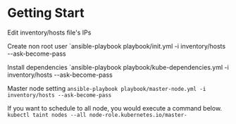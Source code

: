 # Getting Start
Edit inventory/hosts file's IPs

Create non root user
`ansible-playbook playbook/init.yml -i inventory/hosts --ask-become-pass

Install dependencies
`ansible-playbook playbook/kube-dependencies.yml -i inventory/hosts --ask-become-pass

Master node setting
`ansible-playbook playbook/master-node.yml -i inventory/hosts --ask-become-pass`

If you want to schedule to all node, you would execute a command below.
`kubectl taint nodes --all node-role.kubernetes.io/master-`
